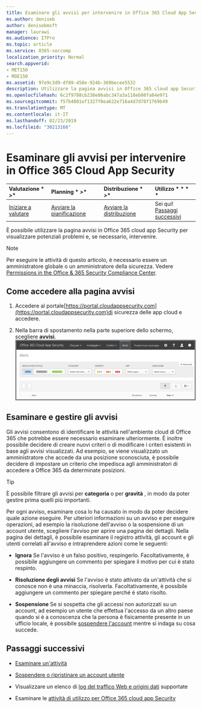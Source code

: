 ```yaml
---
title: Esaminare gli avvisi per intervenire in Office 365 Cloud App Security
ms.author: deniseb
author: denisebmsft
manager: laurawi
ms.audience: ITPro
ms.topic: article
ms.service: O365-seccomp
localization_priority: Normal
search.appverid:
- MET150
- MOE150
ms.assetid: 97e9c3d9-df89-458e-924b-369becee5532
description: Utilizzare la pagina avvisi in Office 365 cloud app Security per visualizzare potenziali problemi e intervenire. È possibile eliminare o risolvere gli avvisi e, se necessario, sospendere un account utente.
ms.openlocfilehash: 6c2f9788cb238e86abc347a3a118eb08fa84e971
ms.sourcegitcommit: f57b4001ef1327f0ea622e716a4d7d78f1769b49
ms.translationtype: MT
ms.contentlocale: it-IT
ms.lasthandoff: 02/23/2019
ms.locfileid: "30213166"
---
```

# <a name="review-and-take-action-on-alerts-in-office-365-cloud-app-security"></a>Esaminare gli avvisi per intervenire in Office 365 Cloud App Security
  
|Valutazione * *\>**|Planning * *\>**|Distribuzione * *\>**|Utilizzo * * * *|
|:-----|:-----|:-----|:-----|
|[Iniziare a valutare](office-365-cas-overview.md) <br/> |[Avviare la pianificazione](get-ready-for-office-365-cas.md) <br/> |[Avviare la distribuzione](turn-on-office-365-cas.md) <br/> |Sei qui!  <br/> [Passaggi successivi](#next-steps) <br/> |
   
È possibile utilizzare la pagina avvisi in Office 365 cloud app Security per visualizzare potenziali problemi e, se necessario, intervenire.
  
> [!NOTE]
> Per eseguire le attività di questo articolo, è necessario essere un amministratore globale o un amministratore della sicurezza. Vedere [Permissions in the Office &amp; 365 Security Compliance Center](permissions-in-the-security-and-compliance-center.md). 
  
## <a name="how-to-get-to-the-alerts-page"></a>Come accedere alla pagina avvisi

1. Accedere al portale[https://portal.cloudappsecurity.com](https://portal.cloudappsecurity.com)di sicurezza delle app cloud e accedere.
  
2. Nella barra di spostamento nella parte superiore dello schermo, scegliere **avvisi**.<br/>![Nella pagina avvisi, è possibile visualizzare gli avvisi che sono stati attivati e tutte le azioni intraprese.](media/3b53d4c9-4b13-435d-8547-8c0f9ae6b914.png)
  
## <a name="review-and-handle-alerts"></a>Esaminare e gestire gli avvisi

Gli avvisi consentono di identificare le attività nell'ambiente cloud di Office 365 che potrebbe essere necessario esaminare ulteriormente. È inoltre possibile decidere di creare nuovi criteri o di modificare i criteri esistenti in base agli avvisi visualizzati. Ad esempio, se viene visualizzato un amministratore che accede da una posizione sconosciuta, è possibile decidere di impostare un criterio che impedisca agli amministratori di accedere a Office 365 da determinate posizioni.
  
> [!TIP]
> È possibile filtrare gli avvisi per **categoria** o per **gravità** , in modo da poter gestire prima quelli più importanti. 
  
Per ogni avviso, esaminare cosa lo ha causato in modo da poter decidere quale azione eseguire. Per ulteriori informazioni su un avviso e per eseguire operazioni, ad esempio la risoluzione dell'avviso o la sospensione di un account utente, scegliere l'avviso per aprire una pagina dei dettagli. Nella pagina dei dettagli, è possibile esaminare il registro attività, gli account e gli utenti correlati all'avviso e intraprendere azioni come le seguenti:
  
- **Ignora** Se l'avviso è un falso positivo, respingerlo. Facoltativamente, è possibile aggiungere un commento per spiegare il motivo per cui è stato respinto. 
    
- **Risoluzione degli avvisi** Se l'avviso è stato attivato da un'attività che si conosce non è una minaccia, risolverla. Facoltativamente, è possibile aggiungere un commento per spiegare perché è stato risolto. 
    
- **Sospensione** Se si sospetta che gli accessi non autorizzati su un account, ad esempio un utente che effettua l'accesso da un altro paese quando si è a conoscenza che la persona è fisicamente presente in un ufficio locale, è possibile [sospendere l'account](suspend-or-restore-an-account-in-ocas.md) mentre si indaga su cosa succede. 
    
## <a name="next-steps"></a>Passaggi successivi

- [Esaminare un'attività](investigate-an-activity-in-office-365-cas.md)
    
- [Sospendere o ripristinare un account utente](suspend-or-restore-an-account-in-ocas.md)
    
- Visualizzare un elenco di [log del traffico Web e origini dati](web-traffic-logs-and-data-sources-for-ocas.md) supportate
    
- Esaminare le [attività di utilizzo per Office 365 cloud app Security](utilization-activities-for-ocas.md)
    

